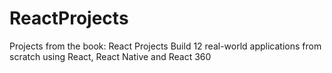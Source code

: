 # ReactProjects
Projects from the book: React Projects Build 12 real-world applications from scratch using React, React Native and React 360 
